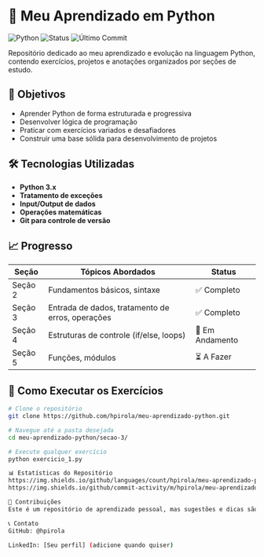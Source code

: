 # 🐍 Meu Aprendizado em Python

![Python](https://img.shields.io/badge/Python-3.x-blue?logo=python)
![Status](https://img.shields.io/badge/Status-Em%20Desenvolvimento-brightgreen)
![Último Commit](https://img.shields.io/github/last-commit/hpirola/meu-aprendizado-python)

Repositório dedicado ao meu aprendizado e evolução na linguagem Python, contendo exercícios, projetos e anotações organizados por seções de estudo.

## 🎯 Objetivos

- Aprender Python de forma estruturada e progressiva
- Desenvolver lógica de programação
- Praticar com exercícios variados e desafiadores
- Construir uma base sólida para desenvolvimento de projetos

## 🛠 Tecnologias Utilizadas

- **Python 3.x**
- **Tratamento de exceções**
- **Input/Output de dados**
- **Operações matemáticas**
- **Git para controle de versão**

## 📈 Progresso

| Seção | Tópicos Abordados | Status |
|-------|-------------------|--------|
| Seção 2 | Fundamentos básicos, sintaxe | ✅ Completo |
| Seção 3 | Entrada de dados, tratamento de erros, operações | ✅ Completo |
| Seção 4 | Estruturas de controle (if/else, loops) | 🚧 Em Andamento |
| Seção 5 | Funções, módulos | ⏳ A Fazer |

## 🚀 Como Executar os Exercícios

```bash
# Clone o repositório
git clone https://github.com/hpirola/meu-aprendizado-python.git

# Navegue até a pasta desejada
cd meu-aprendizado-python/secao-3/

# Execute qualquer exercício
python exercicio_1.py

📊 Estatísticas do Repositório
https://img.shields.io/github/languages/count/hpirola/meu-aprendizado-python
https://img.shields.io/github/commit-activity/m/hpirola/meu-aprendizado-python

🤝 Contribuições
Este é um repositório de aprendizado pessoal, mas sugestões e dicas são sempre bem-vindas!

📞 Contato
GitHub: @hpirola

LinkedIn: [Seu perfil] (adicione quando quiser)
